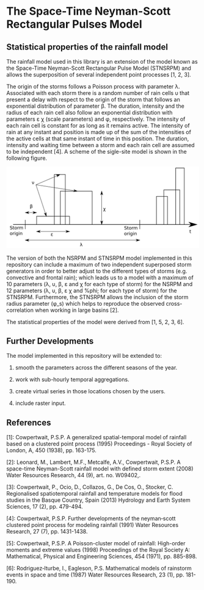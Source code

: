 # The Space-Time Neyman-Scott Rectangular Pulses Model

## Statistical properties of the rainfall model

The rainfall model used in this library is an extension of the model known as the Space-Time Neyman-Scott Rectangular Pulse Model (STNSRPM) and allows the superposition of several independent point processes [1, 2, 3].

The origin of the storms follows a Poisson process with parameter &lambda;.  Associated with each storm there is a random number of rain cells &upsilon; that present a delay with respect to the origin of the storm that follows an exponential distribution of parameter &beta;. The duration, intensity and the radius of each rain cell also follow an exponential distribution with parameters &epsilon; &chi; (scale parameters) and &phi;, respectively. The intensity of each rain cell is constant for as long as it remains active. The intensity of rain at any instant and position is made up of the sum of the intensities of the active cells at that same instant of time in this position. The duration, intensity and waiting time between a storm and each rain cell are assumed to be independent [4]. A scheme of the sigle-site model is shown in the following figure.

![Model scheme](ModelScheme.png)

The version of both the NSRPM and STNSRPM model implemented in this repository can include a maximum of two independent superposed storm generators in order to better adjust to the different types of storms (e.g. convective and frontal rain); which leads us to a model with a maximum of 10 parameters (&lambda;, &upsilon;, &beta;, &epsilon; and &chi; for each type of storm) for the NSRPM and 12 parameters (&lambda;, &upsilon;, &beta;, &epsilon; &chi; and %phi; for each type of storm) for the STNSRPM. Furthermore, the STNSRPM allows the inclusion of the storm radius parameter (&phi;_s) which helps to reproduce the observed cross-correlation when working in large basins [2].

The statistical properties of the model were derived from [1, 5, 2, 3, 6].

## Further Developments

The model implemented in this repository will be extended to:

1. smooth the parameters across the different seasons of the year. 

2. work with sub-hourly temporal aggregations.

3. create virtual series in those locations chosen by the users.

4. include raster input.

## References

[1]: Cowpertwait, P.S.P. A generalized spatial-temporal model of rainfall based on a clustered point process
(1995) Proceedings - Royal Society of London, A, 450 (1938), pp. 163-175.

[2]: Leonard, M., Lambert, M.F., Metcalfe, A.V., Cowpertwait, P.S.P. A space-time Neyman-Scott rainfall model with defined storm extent (2008) Water Resources Research, 44 (9), art. no. W09402,.

[3]: Cowpertwait, P., Ocio, D., Collazos, G., De Cos, O., Stocker, C. Regionalised spatiotemporal rainfall and temperature models for flood studies in the Basque Country, Spain (2013) Hydrology and Earth System Sciences, 17 (2), pp. 479-494.

[4]: Cowpertwait, P.S.P. Further developments of the neyman‐scott clustered point process for modeling rainfall
(1991) Water Resources Research, 27 (7), pp. 1431-1438.

[5]: Cowpertwait, P.S.P. A Poisson-cluster model of rainfall: High-order moments and extreme values (1998) Proceedings of the Royal Society A: Mathematical, Physical and Engineering Sciences, 454 (1971), pp. 885-898.

[6]: Rodriguez‐Iturbe, I., Eagleson, P.S. Mathematical models of rainstorm events in space and time
(1987) Water Resources Research, 23 (1), pp. 181-190.
